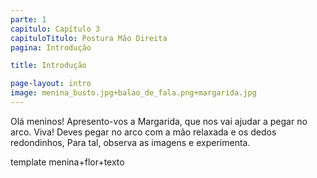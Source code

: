 ```yaml
---
parte: 1
capitulo: Capítulo 3
capituloTitulo: Postura Mão Direita
pagina: Introdução

title: Introdução

page-layout: intro
image: menina_busto.jpg+balao_de_fala.png+margarida.jpg
---
```


Olá meninos! Apresento-vos a Margarida, que nos vai ajudar a pegar no arco.
Viva! Deves pegar no arco com a mão relaxada e os dedos redondinhos, Para tal, observa as imagens e experimenta.

template menina+flor+texto
